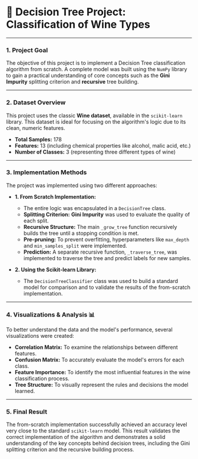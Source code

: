 # 🌳 Decision Tree Project: Classification of Wine Types

---

### **1. Project Goal**

The objective of this project is to implement a Decision Tree classification algorithm from scratch. A complete model was built using the `NumPy` library to gain a practical understanding of core concepts such as the **Gini Impurity** splitting criterion and **recursive** tree building.

---

### **2. Dataset Overview**

This project uses the classic **Wine dataset**, available in the `scikit-learn` library. This dataset is ideal for focusing on the algorithm's logic due to its clean, numeric features.
* **Total Samples:** 178
* **Features:** 13 (including chemical properties like alcohol, malic acid, etc.)
* **Number of Classes:** 3 (representing three different types of wine)

---

### **3. Implementation Methods**

The project was implemented using two different approaches:

* **1. From Scratch Implementation:**
    * The entire logic was encapsulated in a `DecisionTree` class.
    * **Splitting Criterion:** **Gini Impurity** was used to evaluate the quality of each split.
    * **Recursive Structure:** The main `_grow_tree` function recursively builds the tree until a stopping condition is met.
    * **Pre-pruning:** To prevent overfitting, hyperparameters like `max_depth` and `min_samples_split` were implemented.
    * **Prediction:** A separate recursive function, `_traverse_tree`, was implemented to traverse the tree and predict labels for new samples.

* **2. Using the Scikit-learn Library:**
    * The `DecisionTreeClassifier` class was used to build a standard model for comparison and to validate the results of the from-scratch implementation.

---

### **4. Visualizations & Analysis 📊**

To better understand the data and the model's performance, several visualizations were created:
* **Correlation Matrix:** To examine the relationships between different features.
* **Confusion Matrix:** To accurately evaluate the model's errors for each class.
* **Feature Importance:** To identify the most influential features in the wine classification process.
* **Tree Structure:** To visually represent the rules and decisions the model learned.

---

### **5. Final Result**

The from-scratch implementation successfully achieved an accuracy level very close to the standard `scikit-learn` model. This result validates the correct implementation of the algorithm and demonstrates a solid understanding of the key concepts behind decision trees, including the Gini splitting criterion and the recursive building process.